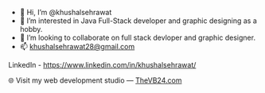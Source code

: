 - 👋 Hi, I’m @khushalsehrawat
- 👀 I’m interested in Java Full-Stack developer and graphic designing as a hobby. 
- 💞️ I’m looking to collaborate on full stack devloper and graphic designer.
- 📫 khushalsehrawat28@gmail.com

LinkedIn - https://www.linkedin.com/in/khushalsehrawat/

🌐 Visit my web development studio — [TheVB24.com](https://www.thevb24.com)

<!---
khushalsehrawat/khushalsehrawat is a ✨ special ✨ repository because its `README.md` (this file) appears on your GitHub profile.
You can click the Preview link to take a look at your changes.
--->
